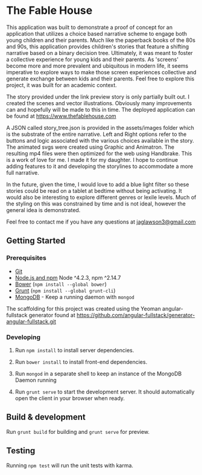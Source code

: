 # The Fable House

This application was built to demonstrate a proof of concept for an application that utilizes a choice based narrative scheme to engage both young children and their parents. Much like the paperback books of the 80s and 90s, this application provides children's stories that feature a shifting narrative based on a binary decision tree. Ultimately, it was meant to foster a collective experience for young kids and their parents. As 'screens' become more and more prevalent and ubiquitous in modern life, it seems imperative to explore ways to make those screen experiences collective and generate exchange between kids and their parents. Feel free to explore this project, it was built for an academic context.

The story provided under the link preview story is only partially built out. I created the scenes and vector illustrations. Obviously many improvements can and hopefully will be made to this in time. The deployed application can be found at https://www.thefablehouse.com

A JSON called story_tree.json is provided in the assets/images folder which is the substrate of the entire narrative. Left and Right options refer to the buttons and logic associated with the various choices available in the story. The animated svgs were created using Graphic and Animatron. The resulting mp4 files were then optimized for the web using Handbrake. This is a work of love for me. I made it for my daughter. I hope to continue adding features to it and developing the storylines to accommodate a more full narrative.

In the future, given the time, I would love to add a blue light filter so these stories could be read on a tablet at bedtime without being activating. It would also be interesting to explore different genres or lexile levels. Much of the styling on this was constrained by time and is not ideal, however the general idea is demonstrated.

Feel free to contact me if you have any questions at jaglawson3@gmail.com

## Getting Started

### Prerequisites

- [Git](https://git-scm.com/)
- [Node.js and npm](nodejs.org) Node ^4.2.3, npm ^2.14.7
- [Bower](bower.io) (`npm install --global bower`)
- [Grunt](http://gruntjs.com/) (`npm install --global grunt-cli`)
- [MongoDB](https://www.mongodb.org/) - Keep a running daemon with `mongod`

The scaffolding for this project was created using the Yeoman angular-fullstack generator found at https://github.com/angular-fullstack/generator-angular-fullstack.git

### Developing

1. Run `npm install` to install server dependencies.

2. Run `bower install` to install front-end dependencies.

3. Run `mongod` in a separate shell to keep an instance of the MongoDB Daemon running

4. Run `grunt serve` to start the development server. It should automatically open the client in your browser when ready.

## Build & development

Run `grunt build` for building and `grunt serve` for preview.

## Testing

Running `npm test` will run the unit tests with karma.
